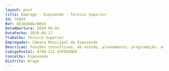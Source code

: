 ```yaml
--- 
layout: post
title: Emprego - Esposende - Técnico Superior
Id: 76893
Ref: OE202006/0054
DataAbertura: 2020-06-02
DataFecho: 2020-06-17
Trabalho: Técnico Superior
Empregador: Câmara Municipal de Esposende
Descricao: Funções consultivas, de estudo, planeamento, programação, avaliação e aplicação de métodos e processos de natureza técnica e ou científica, inerentes à área de especialização e formação académica, que visam fundamentar e preparar a decisão  elaboração, autonomamente ou em grupo, de pareceres e projetos, com diversos graus de complexidade, e execução de outras atividades de apoio geral ou especializado na área da engenharia eletrotécnica  funções exercidas com responsabilidade e autonomia técnica, ainda que com enquadramento superior qualificado, próprias da área da engenharia eletrotécnica e permitidas pelas normas que regem a profissão  representa o órgão ou serviço em assuntos da sua especialidade, tomando opções de índole técnica, enquadradas por diretivas ou orientações superiores.
CodigoPostal: 4740-223 ESPOSENDE
Concelho: Esposende
Distrito: Braga
--- 
```

